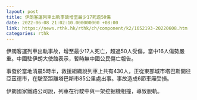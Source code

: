 ```yaml
---
layout: post
title: 伊朗客運列車出軌事故增至最少17死逾50傷
date: 2022-06-08 21:02:10.000000000 +08:00
link: https://news.rthk.hk/rthk/ch/component/k2/1652193-20220608.htm
categories: rthk
---
```


伊朗客運列車出軌事故，增至最少17人死亡，超過50人受傷，當中16人傷勢嚴重。中國駐伊朗大使館表示，暫時無中國公民傷亡報告。

事發於當地清晨5時半，救援組織說列車上共有430人，正從東部城市塔巴斯開往亞茲德市，在駛至距離塔巴斯市85公里處出事。事故造成6節車廂受損。

伊朗國家鐵路公司說，列車在行駛中與一架挖掘機相撞，導致脫軌。
